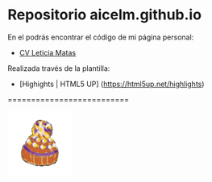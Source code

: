 # Repositorio aicelm.github.io

En el podrás encontrar el código de mi página personal: 

+ [CV Leticia Matas](https://aicelm.github.io/cv2/index.html)


Realizada través de la plantilla: 

+ [Highights | HTML5 UP] (https://html5up.net/highlights)

==========================

[![Gorro](cv2/images/icogor.png)](https://aicelm.github.io/cv2/index.html)
